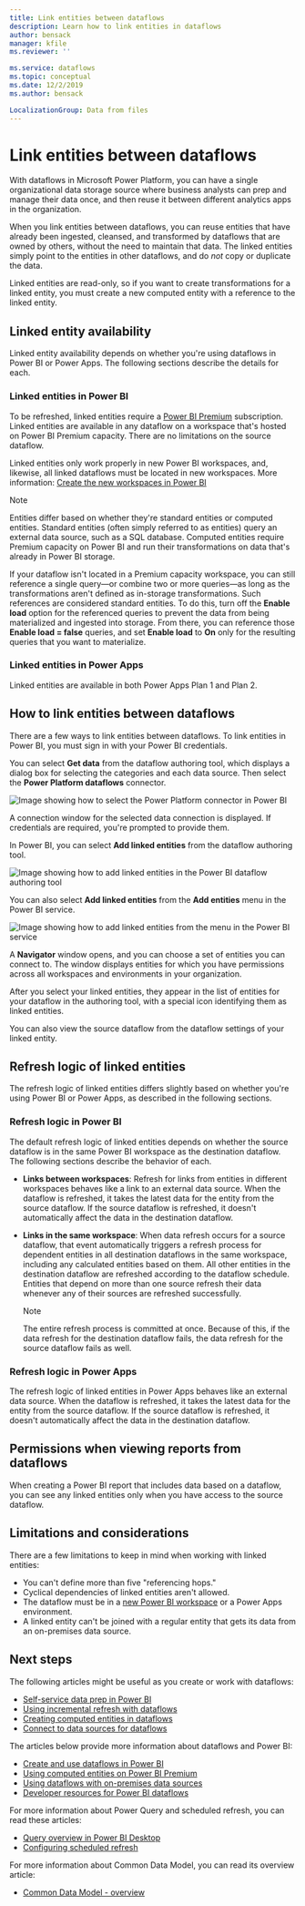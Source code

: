 ```yaml
---
title: Link entities between dataflows
description: Learn how to link entities in dataflows
author: bensack
manager: kfile
ms.reviewer: ''

ms.service: dataflows
ms.topic: conceptual
ms.date: 12/2/2019
ms.author: bensack

LocalizationGroup: Data from files
---
```

# Link entities between dataflows

With dataflows in Microsoft Power Platform, you can have a single organizational data storage source where business analysts can prep and manage their data once, and then reuse it between different analytics apps in the organization. 

When you link entities between dataflows, you can reuse entities that have already been ingested, cleansed, and transformed by dataflows that are owned by others, without the need to maintain that data. The linked entities simply point to the entities in other dataflows, and do *not* copy or duplicate the data.

Linked entities are read-only, so if you want to create transformations for a linked entity, you must create a new computed entity with a reference to the linked entity.

## Linked entity availability

Linked entity availability depends on whether you're using dataflows in Power BI or Power Apps. The following sections describe the details for each.

### Linked entities in Power BI

To be refreshed, linked entities require a [Power BI Premium](https://docs.microsoft.com/power-bi/service-premium-what-is) subscription. Linked entities are available in any dataflow on a workspace that's hosted on Power BI Premium capacity. There are no limitations on the source dataflow.

Linked entities only work properly in new Power BI workspaces, and, likewise, all linked dataflows must be located in new workspaces. More information: [Create the new workspaces in Power BI](https://docs.microsoft.com/power-bi/service-create-the-new-workspaces)

> [!NOTE]
> Entities differ based on whether they're standard entities or computed entities. Standard entities (often simply referred to as entities) query an external data source, such as a SQL database. Computed entities require Premium capacity on Power BI and run their transformations on data that's already in Power BI storage. 
>
>If your dataflow isn't located in a Premium capacity workspace, you can still reference a single query&mdash;or combine two or more queries&mdash;as long as the transformations aren't defined as in-storage transformations. Such references are considered standard entities. To do this, turn off the **Enable load** option for the referenced queries to prevent the data from being materialized and ingested into storage. From there, you can reference those **Enable load = false** queries, and set **Enable load** to **On** only for the resulting queries that you want to materialize.

### Linked entities in Power Apps

Linked entities are available in both Power Apps Plan 1 and Plan 2.

## How to link entities between dataflows

There are a few ways to link entities between dataflows. To link entities in Power BI, you must sign in with your Power BI credentials.

You can select **Get data** from the dataflow authoring tool, which displays a dialog box for selecting the categories and each data source. Then select the **Power Platform dataflows** connector. 

![Image showing how to select the Power Platform connector in Power BI](media/dataflows-linked-entities/linked-entities-03.png)

A connection window for the selected data connection is displayed. If credentials are required, you're prompted to provide them.

In Power BI, you can select **Add linked entities** from the dataflow authoring tool.

![Image showing how to add linked entities in the Power BI dataflow authoring tool](media/dataflows-linked-entities/linked-entities-00.png)

You can also select **Add linked entities** from the **Add entities** menu in the Power BI service.

![Image showing how to add linked entities from the menu in the Power BI service](media/dataflows-linked-entities/linked-entities-01.png)

A **Navigator** window opens, and you can choose a set of entities you can connect to. The window displays entities for which you have permissions across all workspaces and environments in your organization.

After you select your linked entities, they appear in the list of entities for your dataflow in the authoring tool, with a special icon identifying them as linked entities.

You can also view the source dataflow from the dataflow settings of your linked entity.

## Refresh logic of linked entities

The refresh logic of linked entities differs slightly based on whether you're using Power BI or Power Apps, as described in the following sections.

### Refresh logic in Power BI

The default refresh logic of linked entities depends on whether the source dataflow is in the same Power BI workspace as the destination dataflow. The following sections describe the behavior of each.

* **Links between workspaces**: Refresh for links from entities in different workspaces behaves like a link to an external data source. When the dataflow is refreshed, it takes the latest data for the entity from the source dataflow. If the source dataflow is refreshed, it doesn't automatically affect the data in the destination dataflow.

* **Links in the same workspace**: When data refresh occurs for a source dataflow, that event automatically triggers a refresh process for dependent entities in all destination dataflows in the same workspace, including any calculated entities based on them. All other entities in the destination dataflow are refreshed according to the dataflow schedule. Entities that depend on more than one source refresh their data whenever any of their sources are refreshed successfully.

  > [!NOTE]
  > The entire refresh process is committed at once. Because of this, if the data refresh for the destination dataflow fails, the data refresh for the source dataflow fails as well.

### Refresh logic in Power Apps

The refresh logic of linked entities in Power Apps behaves like an external data source. When the dataflow is refreshed, it takes the latest data for the entity from the source dataflow. If the source dataflow is refreshed, it doesn't automatically affect the data in the destination dataflow.

## Permissions when viewing reports from dataflows

When creating a Power BI report that includes data based on a dataflow, you can see any linked entities only when you have access to the source dataflow.

## Limitations and considerations

There are a few limitations to keep in mind when working with linked entities:

* You can't define more than five "referencing hops."<!--Suggested. Also, suggest defining this term because it isn't used elsewhere in the docset.-->
* Cyclical dependencies of linked entities aren't allowed.
* The dataflow must be in a [new Power BI workspace](https://docs.microsoft.com/power-bi/service-create-the-new-workspaces) or a Power Apps environment.
* A linked entity can't be joined with a regular entity that gets its data from an on-premises data source.

## Next steps

The following articles might be useful as you create or work with dataflows:

* [Self-service data prep in Power BI](create-use.md)
* [Using incremental refresh with dataflows](incremental-refresh.md)
* [Creating computed entities in dataflows](computed-entities.md)
* [Connect to data sources for dataflows](data-sources.md)

The articles below provide more information about dataflows and Power BI:

* [Create and use dataflows in Power BI](https://docs.microsoft.com/power-bi/service-dataflows-create-use)
* [Using computed entities on Power BI Premium](computed-entities.md)
* [Using dataflows with on-premises data sources](https://docs.microsoft.com/power-bi/service-dataflows-on-premises-gateways)
* [Developer resources for Power BI dataflows](https://docs.microsoft.com/power-bi/service-dataflows-developer-resources)

For more information about Power Query and scheduled refresh, you can read these articles:

* [Query overview in Power BI Desktop](https://docs.microsoft.com/power-bi/desktop-query-overview)
* [Configuring scheduled refresh](https://docs.microsoft.com/power-bi/refresh-scheduled-refresh)

For more information about Common Data Model, you can read its overview article:

* [Common Data Model - overview ](https://docs.microsoft.com/powerapps/common-data-model/overview)
